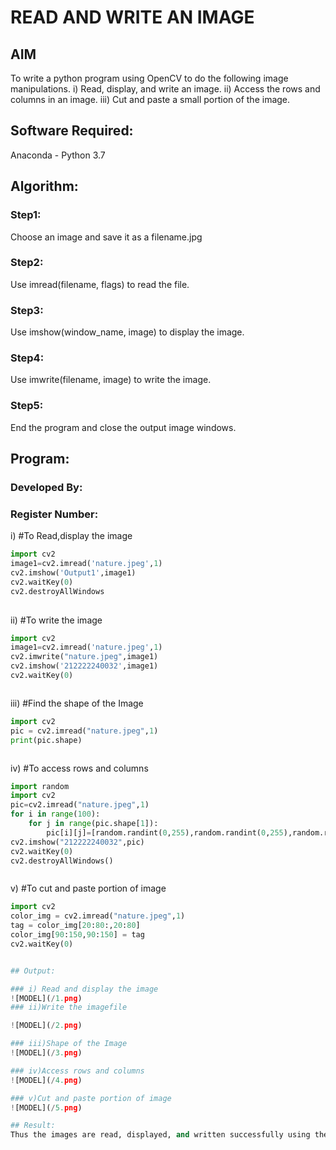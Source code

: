 # READ AND WRITE AN IMAGE
## AIM
To write a python program using OpenCV to do the following image manipulations.
i) Read, display, and write an image.
ii) Access the rows and columns in an image.
iii) Cut and paste a small portion of the image.

## Software Required:
Anaconda - Python 3.7
## Algorithm:
### Step1:
Choose an image and save it as a filename.jpg
### Step2:
Use imread(filename, flags) to read the file.
### Step3:
Use imshow(window_name, image) to display the image.
### Step4:
Use imwrite(filename, image) to write the image.
### Step5:
End the program and close the output image windows.
## Program:
### Developed By:
### Register Number: 
i) #To Read,display the image
```python
import cv2
image1=cv2.imread('nature.jpeg',1)
cv2.imshow('Output1',image1)
cv2.waitKey(0)
cv2.destroyAllWindows
  

```
ii) #To write the image
```python
import cv2
image1=cv2.imread('nature.jpeg',1)
cv2.imwrite("nature.jpeg",image1)
cv2.imshow('212222240032',image1)
cv2.waitKey(0)



```
iii) #Find the shape of the Image
```python
import cv2
pic = cv2.imread("nature.jpeg",1)
print(pic.shape)



```
iv) #To access rows and columns

```python
import random
import cv2
pic=cv2.imread("nature.jpeg",1)
for i in range(100):
    for j in range(pic.shape[1]):
        pic[i][j]=[random.randint(0,255),random.randint(0,255),random.randint(0,255)]
cv2.imshow("212222240032",pic)
cv2.waitKey(0)
cv2.destroyAllWindows()



```
v) #To cut and paste portion of image
```python
import cv2
color_img = cv2.imread("nature.jpeg",1)
tag = color_img[20:80:,20:80]
color_img[90:150,90:150] = tag
cv2.waitKey(0)


## Output:

### i) Read and display the image
![MODEL](/1.png)
### ii)Write the imagefile

![MODEL](/2.png)

### iii)Shape of the Image
![MODEL](/3.png)

### iv)Access rows and columns
![MODEL](/4.png)

### v)Cut and paste portion of image
![MODEL](/5.png)

## Result:
Thus the images are read, displayed, and written successfully using the python program.


